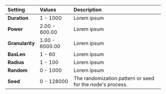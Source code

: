 | Setting         | Values         | Description |
| :-------------- | :------------- | :---------- |
| **Duration**    | 1 - 1000       | Lorem ipsum |
| **Power**       | 2.00 - 600.00  | Lorem ipsum |
| **Granularity** | 1.00 - 6000.00 | Lorem ipsum |
| **BasLen**      | 1 - 60         | Lorem ipsum |
| **Radius**      | 1 - 100        | Lorem ipsum |
| **Random**      | 0 - 1000       | Lorem ipsum |
| **Seed**        | 0 - 128000     | The randomization pattern or seed for the node's process. |
